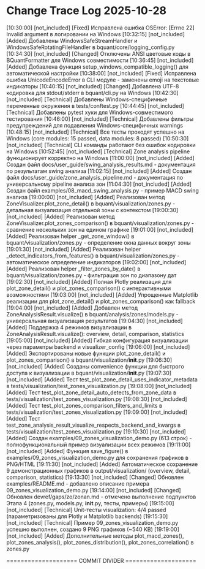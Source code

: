 # Change Trace Log 2025-10-28


[10:30:00] [not_included] [Fixed] Исправлена ошибка OSError: [Errno 22] Invalid argument в логировании на Windows
[10:32:15] [not_included] [Added] Добавлены WindowsSafeStreamHandler и WindowsSafeRotatingFileHandler в bquant/core/logging_config.py
[10:34:30] [not_included] [Changed] Отключены ANSI цветовые коды в BQuantFormatter для Windows совместимости
[10:36:45] [not_included] [Added] Добавлена функция setup_windows_compatible_logging() для автоматической настройки
[10:38:00] [not_included] [Fixed] Исправлена ошибка UnicodeEncodeError в CLI модуле - заменены emoji на текстовые индикаторы
[10:40:15] [not_included] [Changed] Добавлена UTF-8 кодировка для stdout/stderr в bquant/cli.py на Windows
[10:42:30] [not_included] [Technical] Добавлены Windows-специфичные переменные окружения в tests/conftest.py
[10:44:45] [not_included] [Technical] Добавлены pytest хуки для Windows-совместимого тестирования
[10:46:00] [not_included] [Technical] Добавлены фильтры предупреждений для подавления Windows-специфичных warnings
[10:48:15] [not_included] [Technical] Все тесты проходят успешно на Windows (core modules: 15 passed, data modules: 8 passed)
[10:50:30] [not_included] [Technical] CLI команды работают без ошибок кодировки на Windows
[10:52:45] [not_included] [Technical] Zone analysis pipeline функционирует корректно на Windows
[11:00:00] [not_included] [Added] Создан файл docs/user_guide/swing_analysis_results.md - документация по результатам swing анализа
[11:02:15] [not_included] [Added] Создан файл docs/user_guide/zone_analysis_pipeline.md - документация по универсальному pipeline анализа зон
[11:04:30] [not_included] [Added] Создан файл examples/08_macd_swing_analysis.py - пример MACD swing анализа
[19:00:00] [not_included] [Added] Реализован метод ZoneVisualizer.plot_zone_detail() в bquant/visualization/zones.py - детальная визуализация отдельной зоны с контекстом
[19:00:30] [not_included] [Added] Реализован метод ZoneVisualizer.plot_zones_comparison() в bquant/visualization/zones.py - сравнение нескольких зон на едином графике
[19:01:00] [not_included] [Added] Реализован helper _get_zone_window() в bquant/visualization/zones.py - определение окна данных вокруг зоны
[19:01:30] [not_included] [Added] Реализован helper _detect_indicators_from_features() в bquant/visualization/zones.py - автоматическое определение индикаторов
[19:02:00] [not_included] [Added] Реализован helper _filter_zones_by_date() в bquant/visualization/zones.py - фильтрация зон по диапазону дат
[19:02:30] [not_included] [Added] Полная Plotly реализация для plot_zone_detail() и plot_zones_comparison() с интерактивными возможностями
[19:03:00] [not_included] [Added] Упрощенные Matplotlib реализации для plot_zone_detail() и plot_zones_comparison() как fallback
[19:04:00] [not_included] [Added] Добавлен метод ZoneAnalysisResult.visualize() в bquant/analysis/zones/models.py - универсальная визуализация результатов
[19:04:30] [not_included] [Added] Поддержка 4 режимов визуализации в ZoneAnalysisResult.visualize(): overview, detail, comparison, statistics
[19:05:00] [not_included] [Added] Гибкая конфигурация визуализации через параметры backend и visualizer_config
[19:06:00] [not_included] [Added] Экспортированы новые функции plot_zone_detail() и plot_zones_comparison() в bquant/visualization/__init__.py
[19:06:30] [not_included] [Added] Созданы convenience функции для быстрого доступа к визуализации в bquant/visualization/__init__.py
[19:07:30] [not_included] [Added] Тест test_plot_zone_detail_uses_indicator_metadata в tests/visualization/test_zones_visualization.py
[19:08:00] [not_included] [Added] Тест test_plot_zone_detail_auto_detects_from_zone_data в tests/visualization/test_zones_visualization.py
[19:08:30] [not_included] [Added] Тест test_plot_zones_comparison_filters_and_limits в tests/visualization/test_zones_visualization.py
[19:09:00] [not_included] [Added] Тест test_zone_analysis_result_visualize_respects_backend_and_kwargs в tests/visualization/test_zones_visualization.py
[19:10:30] [not_included] [Added] Создан examples/09_zones_visualization_demo.py (613 строк) - полнофункциональный пример визуализации всех режимов
[19:11:00] [not_included] [Added] Функция save_figure() в examples/09_zones_visualization_demo.py для сохранения графиков в PNG/HTML
[19:11:30] [not_included] [Added] Автоматическое сохранение 9 демонстрационных графиков в output/visualization/ (overview, detail, comparison, statistics)
[19:13:30] [not_included] [Changed] Обновлен examples/README.md - добавлено описание примера 09_zones_visualization_demo.py
[19:14:00] [not_included] [Changed] Обновлен devref/gaps/zo/zonan.md - отмечено выполнение подпунктов Этапа 4 (zones.py, models.py, __init__.py, тесты, примеры)
[19:15:00] [not_included] [Technical] Unit-тесты visualization: 4/4 passed (параметризованы для Plotly и Matplotlib backends)
[19:15:30] [not_included] [Technical] Пример 09_zones_visualization_demo.py успешно выполнен, создано 9 PNG графиков (~540 KB)
[19:19:00] [not_included] [Added] Дополнительные методы plot_macd_zones(), plot_zones_analysis(), plot_zones_distribution(), plot_zones_correlation() в zones.py

==================== COMMIT DIVIDER ====================

